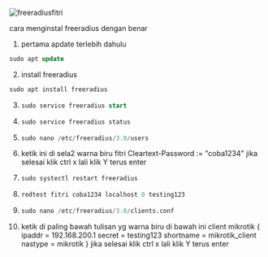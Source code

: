 
![freeradiusfitri](https://github.com/asmarfil/laporan/assets/156057446/207aa2ac-faba-4a49-bd17-3e7115539c16)

cara menginstal freeradius dengan benar 
1. pertama apdate terlebih dahulu
```sql
sudo apt update
```
2. install freeradius
```sql
sudo apt install freeradius
```
3. ```sql
   sudo service freeradius start
   ```
4. ```sql
   sudo service freeradius status
    ```
5.  ```sql
    sudo nano /etc/freeradius/3.0/users
     ```
6.  ketik ini di sela2 warna biru 
    fitri Cleartext-Password := "coba1234"
    jika selesai klik ctrl x lali klik Y terus enter 
8.  ```sql
    sudo systectl restart freeradius
     ```
9.  ```sql
    redtest fitri coba1234 localhost 0 testing123
     ```
10.  ```sql
     sudo nano /etc/freeradius/3.0/clients.conf
      ```
11.  ketik di paling bawah tulisan yg warna biru di bawah ini
     client mikrotik {
        ipaddr = 192.168.200.1
        secret = testing123
        shortname = mikrotik_client
        nastype = mikrotik
    }
jika selesai klik ctrl x lali klik Y terus enter 
    
